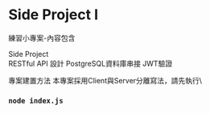 # Side Project I

練習小專案-內容包含

Side Project\
RESTful API 設計
PostgreSQL資料庫串接
JWT驗證

專案建置方法
本專案採用Client與Server分離寫法，請先執行\
### `node index.js`

